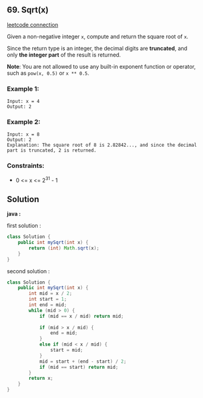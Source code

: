 ## 69. Sqrt(x)

[leetcode connection](https://leetcode.com/problems/sqrtx/)

Given a non-negative integer `x`, compute and return the square root of `x`.

Since the return type is an integer, the decimal digits are **truncated**, and only **the integer part** of the result is returned.

**Note**: You are not allowed to use any built-in exponent function or operator, such as `pow(x, 0.5)` or `x ** 0.5`.

### Example 1:
```
Input: x = 4
Output: 2
```

### Example 2:
```
Input: x = 8
Output: 2
Explanation: The square root of 8 is 2.82842..., and since the decimal part is truncated, 2 is returned.
```

### Constraints:

* 0 <= x <= 2<sup>31</sup> - 1

## Solution

**java :**

first solution :
```java
class Solution {
    public int mySqrt(int x) {
        return (int) Math.sqrt(x);
    }
}
```

second solution :
```java
class Solution {
    public int mySqrt(int x) {
        int mid = x / 2;
        int start = 1;
        int end = mid;
        while (mid > 0) {
            if (mid == x / mid) return mid;
            
            if (mid > x / mid) {
                end = mid;
            }
            else if (mid < x / mid) {
                start = mid;
            }
            mid = start + (end - start) / 2;
            if (mid == start) return mid;
        }
        return x;
    }
}
```